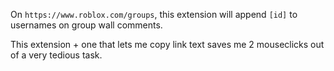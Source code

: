 On `https://www.roblox.com/groups`, this extension will append `[id]` to usernames on group wall comments.   

This extension + one that lets me copy link text saves me 2 mouseclicks out of a very tedious task.
